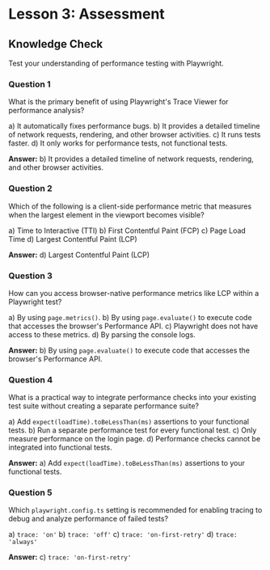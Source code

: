 # Lesson 3: Assessment

## Knowledge Check

Test your understanding of performance testing with Playwright.

### Question 1

What is the primary benefit of using Playwright's Trace Viewer for performance analysis?

a) It automatically fixes performance bugs.
b) It provides a detailed timeline of network requests, rendering, and other browser activities.
c) It runs tests faster.
d) It only works for performance tests, not functional tests.

**Answer:** b) It provides a detailed timeline of network requests, rendering, and other browser activities.

### Question 2

Which of the following is a client-side performance metric that measures when the largest element in the viewport becomes visible?

a) Time to Interactive (TTI)
b) First Contentful Paint (FCP)
c) Page Load Time
d) Largest Contentful Paint (LCP)

**Answer:** d) Largest Contentful Paint (LCP)

### Question 3

How can you access browser-native performance metrics like LCP within a Playwright test?

a) By using `page.metrics()`.
b) By using `page.evaluate()` to execute code that accesses the browser's Performance API.
c) Playwright does not have access to these metrics.
d) By parsing the console logs.

**Answer:** b) By using `page.evaluate()` to execute code that accesses the browser's Performance API.

### Question 4

What is a practical way to integrate performance checks into your existing test suite without creating a separate performance suite?

a) Add `expect(loadTime).toBeLessThan(ms)` assertions to your functional tests.
b) Run a separate performance test for every functional test.
c) Only measure performance on the login page.
d) Performance checks cannot be integrated into functional tests.

**Answer:** a) Add `expect(loadTime).toBeLessThan(ms)` assertions to your functional tests.

### Question 5

Which `playwright.config.ts` setting is recommended for enabling tracing to debug and analyze performance of failed tests?

a) `trace: 'on'`
b) `trace: 'off'`
c) `trace: 'on-first-retry'`
d) `trace: 'always'`

**Answer:** c) `trace: 'on-first-retry'`